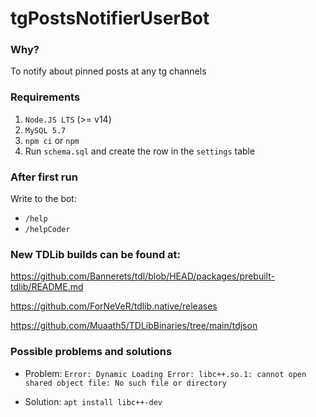 # tgPostsNotifierUserBot

### Why?

To notify about pinned posts at any tg channels

### Requirements

1. `Node.JS LTS` (>= v14)
2. `MySQL 5.7`
3. `npm ci` or `npm`
4. Run `schema.sql` and create the row in the `settings` table

### After first run

Write to the bot:

- `/help`
- `/helpCoder`

### New TDLib builds can be found at:

https://github.com/Bannerets/tdl/blob/HEAD/packages/prebuilt-tdlib/README.md

https://github.com/ForNeVeR/tdlib.native/releases

https://github.com/Muaath5/TDLibBinaries/tree/main/tdjson

### Possible problems and solutions

- Problem: `Error: Dynamic Loading Error: libc++.so.1: cannot open shared object file: No such file or directory`

- Solution: ```apt install libc++-dev```
